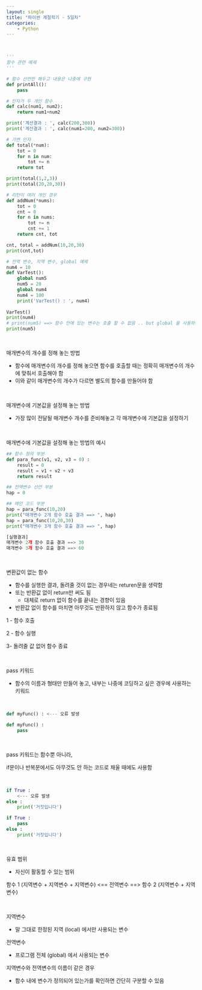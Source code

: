 ```yaml
---
layout: single
title: "파이썬 계절학기 - 5일차"
categories:
    - Python
---
```


<br>

```py
'''
함수 관련 예제
'''

# 함수 선언만 해두고 내용은 나중에 구현
def printAll():
    pass

# 인자가 두 개인 함수
def calc(num1, num2):
    return num1+num2

print('계산결과 : ', calc(200,300))
print('계산결과 : ', calc(num1=200, num2=300))

# 가변 인자
def total(*num):
    tot = 0
    for n in num:
        tot += n
    return tot

print(total(1,2,3))
print(total(20,20,30))

# 리턴이 여러 개인 경우
def addNum(*nums):
    tot = 0
    cnt = 0
    for n in nums:
        tot += n
        cnt += 1
    return cnt, tot

cnt, total = addNum(10,20,30)
print(cnt,tot)

# 전역 변수, 지역 변수, global 예제
num4 = 10
def VarTest():
    global num5
    num5 = 20
    global num4
    num4 = 100
    print('VarTest() : ', num4)
    
VarTest()
print(num4)
# print(num5) ==> 함수 안에 있는 변수는 호출 할 수 없음 .. but global 을 사용하면 가능해짐 !! 
print(num5)
```

<br>

매개변수의 개수를 정해 놓는 방법
- 함수에 매개변수의 개수를 정해 놓으면 함수를 호출할 때는 정확히 매개변수의 개수에 맞춰서 호출해야 함
- 이와 같이 매개변수의 개수가 다르면 별도의 함수를 만들어야 함

<br>

매개변수에 기본값을 설정해 놓는 방법
- 가장 많이 전달될 매개변수 개수를 준비해놓고 각 매개변수에 기본값을 설정하기

<br>
 
매개변수에 기본값을 설정해 놓는 방법의 예시 

```py
## 함수 정의 부분
def para_func(v1, v2, v3 = 0) :
    result = 0
    result = v1 + v2 + v3
    return result

## 전역변수 선언 부분
hap = 0

## 메인 코드 부분
hap = para_func(10,20)
print("매개변수 2개 함수 호출 결과 ==> ", hap)
hap = para_func(10,20,30)
print("매개변수 3개 함수 호출 결과 ==> ", hap)

[실행결과]
매개변수 2개 함수 호출 결과 ==> 30
매개변수 3개 함수 호출 결과 ==> 60
```

<br>

변환값이 없는 함수
- 함수를 실행한 결과, 돌려줄 것이 없는 경우네는 returen문을 생략함
- 또는 반환값 없이 return만 써도 됨
  - 대체로 return 없이 함수를 끝내는 경향이 있음
- 반환값 없이 함수를 마치면 아무것도 반환하지 않고 함수가 종료됨

1 - 함수 호출

2 - 함수 실행

3- 돌려줄 값 없어 함수 종료

<br>

pass 키워드
- 함수의 이름과 형태만 만들어 놓고, 내부는 나중에 코딩하고 싶은 경우에 사용하는 키워드

<br>

```py
def myFunc() : <--- 오류 발생

def myFunc() :
    pass
```

<br>

pass 키워드는 함수뿐 아니라,

if문이나 반복문에서도 아무것도 안 하는 코드로 채울 때에도 사용함

<br>

```py
if True :
    <--- 오류 발생
else :
    print('거짓입니다')

if True :
    pass
else :
    print('거짓입니다')
```

<br>

유효 범위
- 자신이 활동할 수 있는 범위

함수 1 (지역변수 + 지역변수 + 지역변수) <== 전역변수 ==> 함수 2 (지역변수 + 지역변수)

<br>

지역변수 
-  말 그대로 한정된 지역 (local) 에서만 사용되는 변수


전역변수
- 프로그램 전체 (global) 에서 사용되는 변수

지역변수와 전역변수의 이름이 같은 경우
- 함수 내에 변수가 정의되어 있는가를 확인하면 간단히 구분할 수 있음

